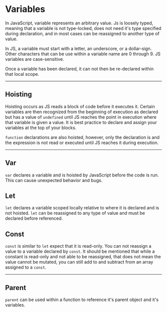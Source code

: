 # Variables

In JavaScript, variable represents an arbitrary value. Js is loosely typed, meaning that a variable is not type-locked, does not need it's type specified during declaration, and in most cases can be reassigned to another type of value.

In JS, a variable must start with a letter, an underscore, or a dollar-sign. Other characters that can be use within a variable name are 0 through 9. JS variables are case-sensitive.

Once a variable has been declared, it can not then be re-declared within that local scope.

---

## Hoisting
Hoisting occurs as JS reads a block of code before it executes it. Certain variables are then recognized from the beginning of execution as declared but has a value of `undefined` until JS reaches the point in execution where that variable is given a value. It is best practice to declare and assign your variables at the top of your blocks.

`function` declarations are also hoisted, however, only the declaration is and the expression is not read or executed until JS reaches it during execution.

---

## Var
`var` declares a variable and is hoisted by JavaScript before the code is run. This can cause unexpected behavior and bugs.


## Let
`let` declares a variable scoped locally relative to where it is declared and is not hoisted. `let` can be reassigned to any type of value and must be declared before referenced.


## Const
`const` is similar to `let` expect that it is read-only. You can not reassign a value to a variable declared by `const`. It should be mentioned that while a constant is read-only and not able to be reassigned, that does not mean the value cannot be mutated, you can still add to and subtract from an array assigned to a `const`.

---

## Parent
`parent` can be used within a function to reference it's parent object and it's variables.